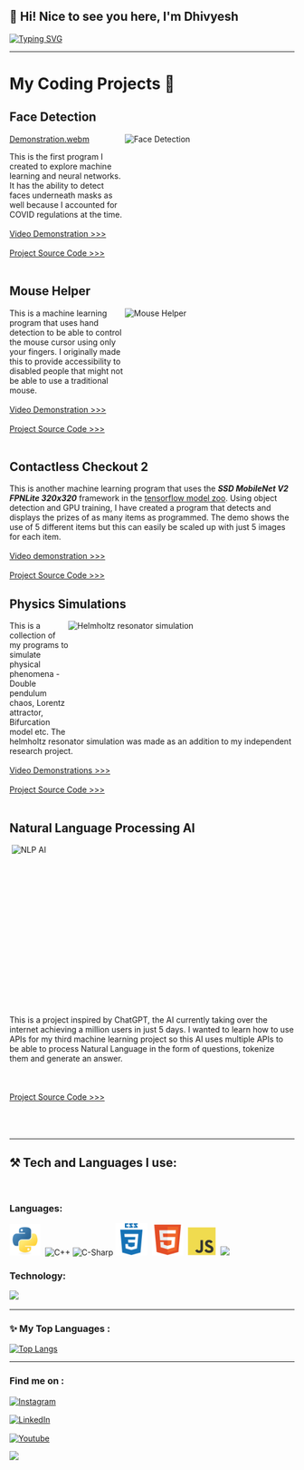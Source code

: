 ## **👋 Hi! Nice to see you here, I'm Dhivyesh**
[![Typing SVG](https://readme-typing-svg.demolab.com?font=Fira+Code&duration=2000&pause=1000&width=435&lines=A+Student+📖;A+Programmer+👨‍💻;A+Volunteer+🌿;A+Leader+🏆;An+Educator+👨‍🏫;A+STEM+fanboy+👨‍🔬;A+Manager+👨‍💼;A+Badminton+Lover+🏸;And+More!+✨)](https://git.io/typing-svg)

---
# My Coding Projects 🚀

## Face Detection

<img width="300" height="200" alt="Face Detection" align="right" src="https://user-images.githubusercontent.com/63943490/219018653-4bd837fa-63d5-4e9e-b1b8-1d8ed050fa7e.jpg">

[Demonstration.webm](https://github.com/Dhivyno/Dhivyno/assets/63943490/82d14da3-e70f-4d59-ab9c-586962b55bd4)


This is the first program I created to explore machine learning and neural networks. It has the ability to detect faces underneath masks as well because I accounted for COVID regulations at the time.
<br>
<br>
[Video Demonstration >>>](https://user-images.githubusercontent.com/63943490/210335482-24cf9a0e-74c5-4798-a29f-d6f800c3e1e3.mp4)
<br>
<br>
[Project Source Code >>>](https://github.com/Dhivyno/Face-Detection)
<br>
<br>

## Mouse Helper

<img width="300" height="200" alt="Mouse Helper" align="right" src="https://user-images.githubusercontent.com/63943490/219371796-a3884497-8a75-4fe2-9e2e-2ff93002c73d.png">

This is a machine learning program that uses hand detection to be able to control the mouse cursor using only your fingers. I originally made this to provide accessibility to disabled people that might not be able to use a traditional mouse.
<br>
<br>
[Video Demonstration >>>](https://github.com/Dhivyno/MouseHelper/blob/main/Mouse%20Helper%20Demonstration.mp4)
<br>
<br>
[Project Source Code >>>](https://github.com/Dhivyno/MouseHelper)
<br>
<br>

## Contactless Checkout 2

This is another machine learning program that uses the ***SSD MobileNet V2 FPNLite 320x320*** framework in the [tensorflow model zoo](https://github.com/tensorflow/models/blob/master/research/object_detection/g3doc/tf2_detection_zoo.md). Using object detection and GPU training, I have created a program that detects and displays the prizes of as many items as programmed. The demo shows the use of 5 different items but this can easily be scaled up with just 5 images for each item. 
<br>
<br>
[Video demonstration >>>](https://github.com/Dhivyno/Contactless-Checkout-2/blob/main/Demonstration.mp4)
<br>
<br>
[Project Source Code >>>](https://github.com/Dhivyno/Contactless-Checkout-2)

## Physics Simulations

<img width="400" height="200" alt="Helmholtz resonator simulation" align="right" src="https://user-images.githubusercontent.com/63943490/219329960-36fef4e7-c548-4900-8839-c0f3dff122e1.png">

This is a collection of my programs to simulate physical phenomena - Double pendulum chaos, Lorentz attractor, Bifurcation model etc. The helmholtz resonator simulation was made as an addition to my independent research project.
<br>
<br>
[Video Demonstrations >>>](https://github.com/Dhivyno/Physics-Simulations/bTlob/main/README.md)
<br>
<br>
[Project Source Code >>>](https://github.com/Dhivyno/Physics-Simulations)
<br>
<br>

## Natural Language Processing AI 

<img width="500" height="300" alt="NLP AI" align="right" src="https://user-images.githubusercontent.com/63943490/208598141-aa1cbf61-c921-4e00-884d-75f2236c7e5e.png">


This is a project inspired by ChatGPT, the AI currently taking over the internet achieving a million users in just 5 days. I wanted to learn how to use APIs for my third machine learning project so this AI uses multiple APIs to be able to process Natural Language in the form of questions, tokenize them and generate an answer.
<br>
<br>
<br>
<br>
[Project Source Code >>>](https://github.com/Dhivyno/Natural-Language-Processing-Bot)
<br>
<br>
<br>
<br>

---


## ⚒️ Tech and Languages I use:

<br>

### Languages:

<div>
  

  <p align="left">
    <img src="https://github.com/devicons/devicon/blob/master/icons/python/python-original.svg" title="Python" alt="Python" width="55" height="55"/>&nbsp;
  <img src="https://cdn.jsdelivr.net/gh/devicons/devicon/icons/cplusplus/cplusplus-original.svg" title="C++" alt="C++" width="55" height="55"/>
  <img src="https://cdn.jsdelivr.net/gh/devicons/devicon/icons/csharp/csharp-original.svg" title="C-Sharp" alt="C-Sharp" width="55" height="55"/>
  <img src="https://github.com/devicons/devicon/blob/master/icons/css3/css3-plain-wordmark.svg"  title="CSS3" alt="CSS" width="57" height="57"/>&nbsp;
  <img src="https://github.com/devicons/devicon/blob/master/icons/html5/html5-original.svg" title="HTML5" alt="HTML" width="55" height="55"/>&nbsp;
  <img src="https://github.com/devicons/devicon/blob/master/icons/javascript/javascript-original.svg" title="JavaScript" alt="JavaScript" width="50" height="50"/>&nbsp;
  <a href="https://skillicons.dev">
    <img src="https://skillicons.dev/icons?i=go,swift,java,rust,r,rails,react,processing" height="50"/>
  </a>
</p>


</div>

### Technology:

<p align="left">
  <a href="https://skillicons.dev">
    <img src="https://skillicons.dev/icons?i=vscode,unity,bootstrap,arduino,raspberrypi,blender" height="60"/>
  </a>
</p>

---

### ✨ My Top Languages : 

[![Top Langs](https://github-readme-stats.vercel.app/api/top-langs/?username=Dhivyno&theme=dark&langs_count=10&layout=compact)](https://github.com/anuraghazra/github-readme-stats)

---

### Find me on :

<p align="left">
<a href="https://www.instagram.com/dhivyno/">
  <img src="https://img.shields.io/badge/Instagram-E4405F?style=for-the-badge&logo=instagram&logoColor=white" img align="center" title="Instagram" alt="Instagram"/>
  </a>
</p>
  
<p>
<a href="https://www.linkedin.com/in/dhivyesh-k-b46a68202/">
  <img src="https://img.shields.io/badge/LinkedIn-0077B5?style=for-the-badge&logo=linkedin&logoColor=white" img align="center" alt="LinkedIn" title="LinkedIn" />
</a>
</p>
<p>
<a href="https://www.youtube.com/channel/UCOKgIzmiN3huHSXfZWQyuMw">
  <img src="https://img.shields.io/badge/YouTube-red?style=for-the-badge&logo=youtube&logoColor=white" img align="center" title="Youtube" alt="Youtube"/>
</a>
</p>



![](https://komarev.com/ghpvc/?username=Dhivyno&color=blue&type=horizontal)

</p>
